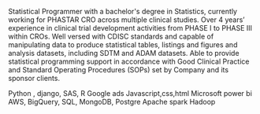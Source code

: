 Statistical Programmer with a bachelor's degree in Statistics, currently working for PHASTAR CRO across multiple clinical studies.
Over 4 years’ experience in clinical trial development activities from PHASE I to PHASE III within CROs.
Well versed with CDISC standards and capable of manipulating data to produce statistical tables, listings and figures and analysis datasets, including SDTM and ADAM datasets.
Able to provide statistical programming support in accordance with Good Clinical Practice and Standard Operating Procedures (SOPs) set by Company and its sponsor clients.

Python , django, SAS, R
Google ads
Javascript,css,html
Microsoft power bi
AWS, 
BigQuery, SQL, MongoDB, Postgre
Apache spark
Hadoop
